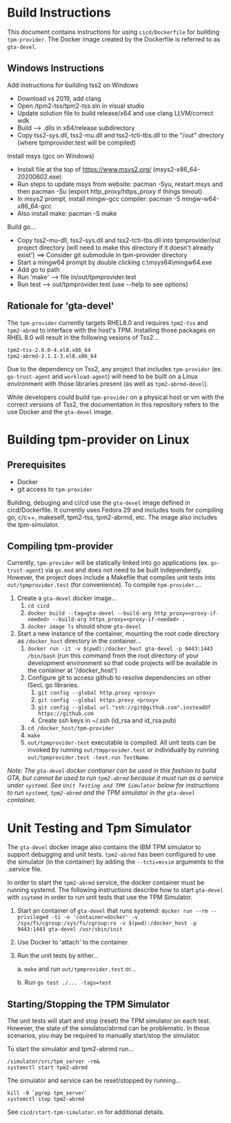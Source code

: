 # Build Instructions
This document contains instructions for using `cicd/Dockerfile` for building `tpm-provider`.  The Docker image created by the Dockerfile is referred to as `gta-devel`.

## Windows Instructions
Add instructions for building tss2 on Windows
- Download vs 2019, add clang
- Open <project dir>/tpm2-tss/tpm2-tss.sln in visual studio
- Update solution file to build release/x64 and use clang LLVM/correct wdk
- Build --> .dlls in x64/release subdirectory
- Copy tss2-sys.dll, tss2-mu.dll and tss2-tcti-tbs.dll to the "<project dir>/out" directory (where tpmprovider.test will be compiled)

Install msys (gcc on Windows)
- Install file at the top of https://www.msys2.org/ (msys2-x86_64-20200602.exe)
- Run steps to update msys from website: pacman -Syu, restart msys and then pacman -Su (export http_proxy/https_proxy if things timout)
- In msys2 prompt, install mingw-gcc compiler: pacman -S mingw-w64-x86_64-gcc
- Also install make: pacman -S make

Build go…
- Copy tss2-mu-dll, tss2-sys.dll and tss2-tcti-tbs.dll into tpmprovider/out project directory (will need to make this directory if it doesn't already exist')
    ==> Consider git submodule in tpm-provider directory
- Start a mingw64 prompt by double clicking c:\msys64\mingw64.exe
- Add go to path
- Run 'make' --> file in/out/tpmprovider.test
- Run test --> out/tpmprovider.test (use --help to see options)


## Rationale for 'gta-devel' 

The `tpm-provider` currently targets RHEL8.0 and requires `tpm2-tss` and `tpm2-abrmd` to interface with the host's TPM.  Installing those packages on RHEL 8.0 will result in the following vesions of Tss2...

    tpm2-tss-2.0.0-4.el8.x86_64
    tpm2-abrmd-2.1.1-3.el8.x86_64

Due to the dependency on Tss2, any project that includes `tpm-provider` (ex. `go-trust-agent` and `workload-agent`) will need to be built on a Linux environment with those libraries present (as well as `tpm2-abrmd-devel`).

While developers could build `tpm-provider` on a physical host or vm with the correct versions of Tss2, the documentation in this repository refers to the use Docker and the `gta-devel` image.

# Building tpm-provider on Linux
## Prerequisites
* Docker
* git access to `tpm-provider`

Building, debuging and ci/cd use the `gta-devel` image defined in cicd/Dockerfile.  It currently uses Fedora 29 and includes tools for compiling go, c/c++, makeself, tpm2-tss, tpm2-abrmd, etc. The image also includes the tpm-simulator.

## Compiling tpm-provider
Currently, `tpm-provider` will be statically linked into go applications (ex. `go-trust-agent`) via `go.mod` and does not need to be built independently.  However, the project does include a Makefile that compiles unit tests into `out/tpmprovider.test` (for convenience).  To compile `tpm-provider`....

1. Create a `gta-devel` docker image...
    1. `cd cicd`
    2. `docker build --tag=gta-devel --build-arg http_proxy=<proxy-if-needed> --build-arg https_proxy=<proxy-if-needed> .`
    3. `docker image ls` should show `gta-devel`
2. Start a new instance of the container, mounting the root code directory as `/docker_host` directory in the container...
    1. `docker run -it -v $(pwd):/docker_host gta-devel -p 9443:1443 /bin/bash` (run this command from the root directory of your development environment so that code projects will be available in the container at '/docker_host')
    2. Configure git to access github to resolve dependencies on other ISecL go libraries.
        1. `git config --global http.proxy <proxy>`
        2. `git config --global https.proxy <proxy>`
        3. `git config --global url."ssh://git@github.com".insteadOf https://github.com`
        4. Create ssh keys in ~/.ssh (id_rsa and id_rsa.pub)
    3. `cd /docker_host/tpm-provider`
    4. `make`
    5. `out/tpmprovider-test` executable is compiled.  All unit tests can be invoked by running `out/tmpprovider.test` or individually by running `out/tpmprovider.test -test.run TestName`.

*Note: The `gta-devel` docker contianer can be used in this fashion to build GTA, but cannot be used to run `tpm2-abrmd` because it must run as a service under `systemd`.  See `Unit Testing and TPM Simulator` below for instructions to run `systemd`, `tpm2-abrmd` and the TPM simulator in the `gta-devel` container.*

# Unit Testing and Tpm Simulator
The `gta-devel` docker image also contains the IBM TPM simulator to support debugging and unit tests.  `tpm2-abrmd` has been configured to use the simulator (in the container) by adding the `--tcti=mssim` arguments to the .service file. 

In order to start the `tpm2-abrmd` service, the docker container must be running systemd.  The following instructions describe how to start `gta-devel` with `ssytemd` in order to run unit tests that use the TPM Simulator.

1. Start an container of `gta-devel` that runs systemd: `docker run --rm --privileged -ti -e 'container=docker' -v /sys/fs/cgroup:/sys/fs/cgroup:ro -v $(pwd):/docker_host -p 9443:1443 gta-devel /usr/sbin/init`
2. Use Docker to 'attach' to the container.
3. Run the unit tests by either...

    a. `make` and run `out/tpmprovider.test` or...

    b. Run `go test ./... -tags=test`

## Starting/Stopping the TPM Simulator
The unit tests will start and stop (reset) the TPM simulator on each test.  However, the state of the simulator/abrmd can be problematic.  In those scenarios, you may be required to manually start/stop the simulator.

To start the simulator and tpm2-abrmd run...

    /simulator/src/tpm_server -rm&
    systemctl start tpm2-abrmd

The simulator and service can be reset/stopped by running...

    kill -9 `pgrep tpm_server`
    systemctl stop tpm2-abrmd

See `cicd/start-tpm-simulator.sh` for additional details.
